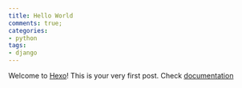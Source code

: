 ```yaml
---
title: Hello World
comments: true;
categories:
- python
tags:
- django
---
```

Welcome to [Hexo](https://hexo.io/)! This is your very first post. Check [documentation](https://hexo.io/docs/)

